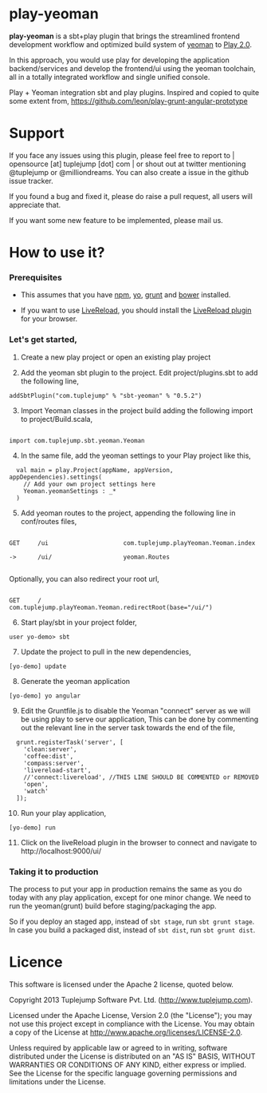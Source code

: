 play-yeoman
===========

**play-yeoman** is a sbt+play plugin that brings the streamlined frontend development workflow and optimized build system of [yeoman](http://yeoman.io) to [Play 2.0](http://playframework.org).

In this approach, you would use play for developing the application backend/services and develop the frontend/ui using the yeoman toolchain, all in a totally integrated workflow and single unified console.

Play + Yeoman integration sbt and play plugins. Inspired and copied to quite some extent from,
https://github.com/leon/play-grunt-angular-prototype

Support
=======

If you face any issues using this plugin, please feel free to report to | opensource [at] tuplejump [dot] com | or shout out at twitter mentioning @tuplejump or @milliondreams.
You can also create a issue in the github issue tracker.

If you found a bug and fixed it, please do raise a pull request, all users will appreciate that.

If you want some new feature to be implemented, please mail us.


How to use it?
==============

### Prerequisites

* This assumes that you have [npm](https://npmjs.org/), [yo](http://yeoman.io), [grunt](http://gruntjs.com/) and [bower](http://bower.io/) installed.

* If you want to use [LiveReload](http://livereload.com/), you should install the [LiveReload plugin](http://feedback.livereload.com/knowledgebase/articles/86242-how-do-i-install-and-use-the-browser-extensions-)  for your browser.

### Let's get started,

1) Create a new play project or open an existing play project

2) Add the yeoman sbt plugin to the project. Edit project/plugins.sbt to add the following line,

```
addSbtPlugin("com.tuplejump" % "sbt-yeoman" % "0.5.2")

```

3) Import Yeoman classes in the project build adding the following import to project/Build.scala,

```

import com.tuplejump.sbt.yeoman.Yeoman

```

4) In the same file, add the yeoman settings to your Play project like this,

```
  val main = play.Project(appName, appVersion, appDependencies).settings(
    // Add your own project settings here
    Yeoman.yeomanSettings : _*
  )

```

5) Add yeoman routes to the project, appending the following line in conf/routes files,

```

GET     /ui                     com.tuplejump.playYeoman.Yeoman.index

->	    /ui/                    yeoman.Routes


```

Optionally, you can also redirect your root url,

```

GET     /                           com.tuplejump.playYeoman.Yeoman.redirectRoot(base="/ui/")

```

6) Start play/sbt in your project folder,

```
user yo-demo> sbt

```

7) Update the project to pull in the new dependencies,

```
[yo-demo] update

```

8) Generate the yeoman application

```
[yo-demo] yo angular

```

9) Edit the Gruntfile.js to disable the Yeoman "connect" server as we will be using play to serve our application, This can be done by commenting out the relevant line in the server task towards the end of the file,

```
  grunt.registerTask('server', [
    'clean:server',
    'coffee:dist',
    'compass:server',
    'livereload-start',
    //'connect:livereload',	//THIS LINE SHOULD BE COMMENTED or REMOVED
    'open',
    'watch'
  ]);

```

10) Run your play application,

```
[yo-demo] run

```

11) Click on the liveReload plugin in the browser to connect and navigate to http://localhost:9000/ui/

### Taking it to production

The process to put your app in production remains the same as you do today with any play application, except for one minor change. We need to run the yeoman(grunt) build before staging/packaging the app.

So if you deploy an staged app, instead of `sbt stage`, run `sbt grunt stage`.
In case you build a packaged dist, instead of `sbt dist`, run `sbt grunt dist`.


Licence
=======

This software is licensed under the Apache 2 license, quoted below.

Copyright 2013 Tuplejump Software Pvt. Ltd. (http://www.tuplejump.com).

Licensed under the Apache License, Version 2.0 (the "License"); you may not use this project except in compliance with the License. You may obtain a copy of the License at http://www.apache.org/licenses/LICENSE-2.0.

Unless required by applicable law or agreed to in writing, software distributed under the License is distributed on an "AS IS" BASIS, WITHOUT WARRANTIES OR CONDITIONS OF ANY KIND, either express or implied. See the License for the specific language governing permissions and limitations under the License.
